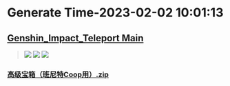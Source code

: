 # Generate Time-2023-02-02 10:01:13

## [Genshin_Impact_Teleport Main](https://github.com/Sam5440/Genshin_Impact_Teleport/edit/main/README.md)

>![](https://komarev.com/ghpvc/?username=done439)
>![](https://komarev.com/ghpvc/?username=done438)
>![](https://komarev.com/ghpvc/?username=done437)

### [高级宝箱（班尼特Coop用）.zip](https://raw.githubusercontent.com/Sam5440/Genshin_Impact_Teleport/download/ManualCollectPoint/Chest/Generate%20Chest/%E4%BA%BA%E7%89%A9/%E9%AB%98%E7%BA%A7%E5%AE%9D%E7%AE%B1%EF%BC%88%E7%8F%AD%E5%B0%BC%E7%89%B9Coop%E7%94%A8%EF%BC%89.zip)

